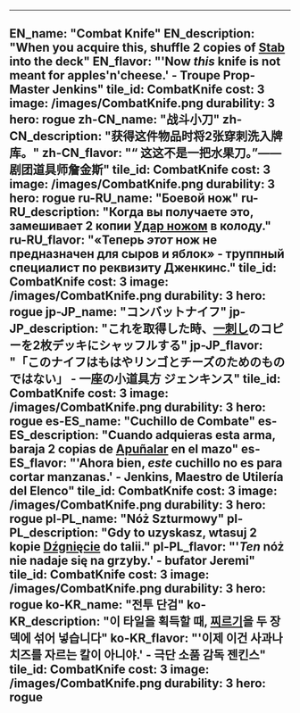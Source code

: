 ---

EN_name: "Combat Knife"
EN_description: "When you acquire this, shuffle 2 copies of <a href = '../en/abilities#Stab'>Stab</a> into the deck"
EN_flavor: "'Now <i>this</i> knife is not meant for apples'n'cheese.' - Troupe Prop-Master Jenkins"
tile_id: CombatKnife
cost: 3
image: /images/CombatKnife.png
durability: 3
hero: rogue
zh-CN_name: "战斗小刀"
zh-CN_description: "获得这件物品时将2张穿刺洗入牌库。"
zh-CN_flavor: "“ 这这不是一把水果刀。”——剧团道具师詹金斯"
tile_id: CombatKnife
cost: 3
image: /images/CombatKnife.png
durability: 3
hero: rogue
ru-RU_name: "Боевой нож"
ru-RU_description: "Когда вы получаете это, замешивает 2 копии <a href = '../ru_ru/abilities#Stab'>Удар ножом</a> в колоду."
ru-RU_flavor: "«Теперь <i>этот</i> нож не предназначен для сыров и яблок» - труппный специалист по реквизиту Дженкинс."
tile_id: CombatKnife
cost: 3
image: /images/CombatKnife.png
durability: 3
hero: rogue
jp-JP_name: "コンバットナイフ"
jp-JP_description: "これを取得した時、<a href = '../jp_jp/abilities#Stab'>一刺し</a>のコピーを2枚デッキにシャッフルする"
jp-JP_flavor: "「このナイフはもはやリンゴとチーズのためのものではない」 - 一座の小道具方 ジェンキンス"
tile_id: CombatKnife
cost: 3
image: /images/CombatKnife.png
durability: 3
hero: rogue
es-ES_name: "Cuchillo de Combate"
es-ES_description: "Cuando adquieras esta arma, baraja 2 copias de <a href = '../es_es/abilities#Stab'>Apuñalar</a> en el mazo"
es-ES_flavor: "'Ahora bien, <i>este</i> cuchillo no es para cortar manzanas.' - Jenkins, Maestro de Utilería del Elenco"
tile_id: CombatKnife
cost: 3
image: /images/CombatKnife.png
durability: 3
hero: rogue
pl-PL_name: "Nóż Szturmowy"
pl-PL_description: "Gdy to uzyskasz, wtasuj 2 kopie <a href = '../pl_pl/abilities#Stab'>Dźgnięcie</a> do talii."
pl-PL_flavor: "'<i>Ten</i> nóż nie nadaje się na grzyby.' - bufator Jeremi"
tile_id: CombatKnife
cost: 3
image: /images/CombatKnife.png
durability: 3
hero: rogue
ko-KR_name: "전투 단검"
ko-KR_description: "이 타일을 획득할 때, <a href = '../ko_kr/abilities#Stab'>찌르기</a>을 두 장 덱에 섞어 넣습니다"
ko-KR_flavor: "'이제 이건 사과나 치즈를 자르는 칼이 아니야.' - 극단 소품 감독 젠킨스"
tile_id: CombatKnife
cost: 3
image: /images/CombatKnife.png
durability: 3
hero: rogue
---